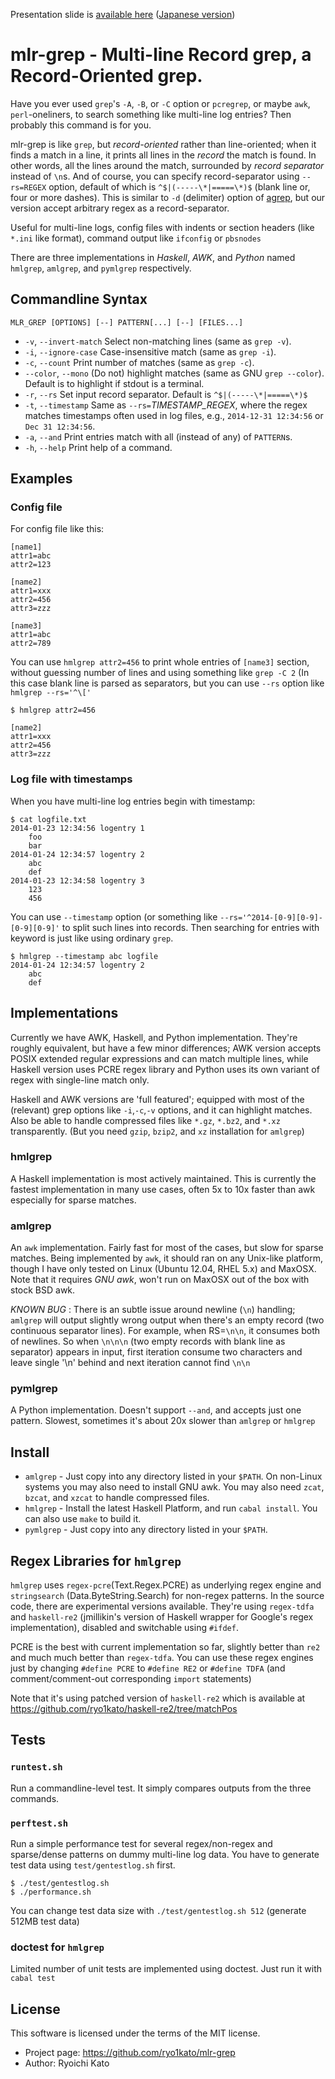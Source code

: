 Presentation slide is [available here](http://www.slideshare.net/ryo1kato/multiline-record-grep) ([Japanese version](http://www.slideshare.net/ryo1kato/mlrgrep-a-recordoriented-grep))

# mlr-grep - Multi-line Record grep, a Record-Oriented grep.

Have you ever used `grep`'s  `-A`, `-B`, or `-C` option or `pcregrep`, or maybe `awk`, `perl`-oneliners, to search something like multi-line log entries?
Then probably this command is for you.

mlr-grep is like `grep`, but *_record_-oriented* rather than line-oriented; when it finds a match in a line, it prints all lines in the _record_ the match is found. In other words, all the lines around the match, surrounded by _record separator_ instead of `\n`s.
And of course, you can specify record-separator using `--rs=REGEX` option, default of which is `^$|(-----\*|=====\*)$` (blank line or, four or more dashes). This is similar to `-d` (delimiter) option of [agrep](http://www.tgries.de/agrep/agrephlp.html), but our version accept arbitrary regex as a record-separator.

Useful for multi-line logs, config files with indents or section headers (like `*.ini` like format), command output like `ifconfig` or `pbsnodes`

There are three implementations in *Haskell*, *AWK*, and *Python* named `hmlgrep`, `amlgrep`, and `pymlgrep` respectively.


## Commandline Syntax

`MLR_GREP [OPTIONS] [--] PATTERN[...] [--] [FILES...]`

* `-v`, `--invert-match` Select non-matching lines (same as `grep -v`).
* `-i`, `--ignore-case`  Case-insensitive match (same as `grep -i`).
* `-c`, `--count`        Print number of matches (same as `grep -c`).
* `--color`, `--mono`    (Do not) highlight matches (same as GNU `grep --color`).
                         Default is to highlight if stdout is a terminal.
* `-r`, `--rs`           Set input record separator. Default is `^$|(-----\*|=====\*)$`
* `-t`, `--timestamp`    Same as `--rs=`*TIMESTAMP_REGEX*, where the regex matches
                         timestamps often used in log files, e.g.,
                         `2014-12-31 12:34:56` or `Dec 31 12:34:56`.
* `-a`, `--and`          Print entries match with all (instead of any) of `PATTERN`s.
* `-h`, `--help`         Print help of a command.


## Examples

### Config file
For config file like this:
```
[name1]
attr1=abc
attr2=123

[name2]
attr1=xxx
attr2=456
attr3=zzz

[name3]
attr1=abc
attr2=789
```

You can use `hmlgrep attr2=456` to print whole entries of `[name3]` section, without guessing number of lines and using something like `grep -C 2` (In this case blank line is parsed as separators, but you can use `--rs` option like `hmlgrep --rs='^\['`

```
$ hmlgrep attr2=456

[name2]
attr1=xxx
attr2=456
attr3=zzz
```

### Log file with timestamps
When you have multi-line log entries begin with timestamp:

```
$ cat logfile.txt
2014-01-23 12:34:56 logentry 1
    foo
    bar
2014-01-24 12:34:57 logentry 2
    abc
    def
2014-01-23 12:34:58 logentry 3
    123
    456
```

You can use `--timestamp` option (or something like `--rs='^2014-[0-9][0-9]-[0-9][0-9]'` to split such lines into records. Then searching for entries with keyword is just like using ordinary `grep`.

```
$ hmlgrep --timestamp abc logfile
2014-01-24 12:34:57 logentry 2
    abc
    def
```


## Implementations
Currently we have AWK, Haskell, and Python implementation.
They're roughly equivalent, but have a few minor differences;
AWK version accepts POSIX extended regular expressions and can match multiple lines, while Haskell version uses PCRE regex library and Python uses its own variant of regex with single-line match only.

Haskell and AWK versions are 'full featured'; equipped with most of the (relevant) grep options like `-i`,`-c`,`-v` options, and it can highlight matches. Also be able to handle compressed files like `*.gz`, `*.bz2`, and `*.xz` transparently. (But you need `gzip`, `bzip2`, and `xz` installation for `amlgrep`)


### hmlgrep
A Haskell implementation is most actively maintained.
This is currently the fastest implementation in many use cases, often 5x to 10x faster than awk especially for sparse matches.

### amlgrep
An `awk` implementation. Fairly fast for most of the cases, but slow for sparse matches.
Being implemented by `awk`, it should ran on any Unix-like platform, though I have only tested on Linux (Ubuntu 12.04, RHEL 5.x) and MaxOSX.  Note that it requires *GNU awk*, won't run on MaxOSX out of the box with stock BSD awk.

*KNOWN BUG* : There is an subtle issue around newline (`\n`) handling; `amlgrep` will output slightly wrong output when there's an empty record (two continuous separator lines). For example, when RS=`\n\n`, it consumes both of newlines. So when `\n\n\n` (two empty records with blank line as separator) appears in input, first iteration consume two characters and leave single '\n' behind and next iteration cannot find `\n\n`

### pymlgrep
A Python implementation. Doesn't support `--and`, and accepts just one pattern.
Slowest, sometimes it's about 20x slower than `amlgrep` or `hmlgrep`


## Install
* `amlgrep` - Just copy into any directory listed in your `$PATH`. On non-Linux systems you may also need to install GNU awk. You may also need `zcat`, `bzcat`, and `xzcat` to handle compressed files.
* `hmlgrep` - Install the latest Haskell Platform, and run `cabal install`. You can also use `make` to build it.
* `pymlgrep` - Just copy into any directory listed in your `$PATH`.


## Regex Libraries for `hmlgrep`
`hmlgrep` uses `regex-pcre`(Text.Regex.PCRE) as underlying regex engine and `stringsearch` (Data.ByteString.Search) for non-regex patterns. In the source code, there are experimental versions available. They're using `regex-tdfa` and `haskell-re2` (jmillikin's version of Haskell wrapper for Google's regex implementation), disabled and switchable using `#ifdef`.

PCRE is the best with current implementation so far, slightly better than `re2` and much much better than `regex-tdfa`.
You can use these regex engines just by changing `#define PCRE` to `#define RE2` or `#define TDFA` (and comment/comment-out corresponding `import` statements)

Note that it's using patched version of `haskell-re2` which is available at https://github.com/ryo1kato/haskell-re2/tree/matchPos


## Tests

### `runtest.sh`
Run a commandline-level test. It simply compares outputs from the three commands.

### `perftest.sh`
Run a simple performance test for several regex/non-regex and sparse/dense patterns on dummy multi-line log data.
You have to generate test data using `test/gentestlog.sh` first.

```
$ ./test/gentestlog.sh
$ ./performance.sh
```
You can change test data size with `./test/gentestlog.sh 512` (generate 512MB test data)

### doctest for `hmlgrep`
Limited number of unit tests are implemented using doctest.
Just run it with `cabal test`


## License
This software is licensed under the terms of the MIT license.
* Project page: https://github.com/ryo1kato/mlr-grep
* Author: Ryoichi Kato
